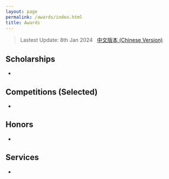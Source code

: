 ```yaml
---
layout: page
permalink: /awards/index.html
title: Awards
---
```


> Lastest Update: 8th Jan 2024 &nbsp; [中文版本 (Chinese Version)](https://caihanlin.com/file/awards-zh/)
## Scholarships

-

## Competitions (Selected)

-

## Honors

-

## Services

-
